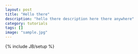 ```yaml
---
layout: post
title: "Hello there"
description: "hello there description here there anywhere"
category: tutorials
tags: []
image: "sample.jpg"
---
```

{% include JB/setup %}
